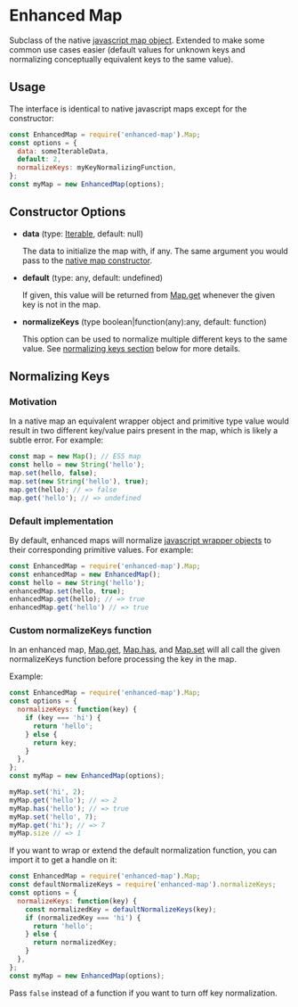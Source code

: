 # Enhanced Map

Subclass of the native [javascript map object](https://developer.mozilla.org/en-US/docs/Web/JavaScript/Reference/Global_Objects/Map).
Extended to make some common use cases easier (default values for unknown keys and normalizing conceptually equivalent keys to the same value).

## Usage

The interface is identical to native javascript maps except for the constructor:

```javascript
const EnhancedMap = require('enhanced-map').Map;
const options = {
  data: someIterableData,
  default: 2,
  normalizeKeys: myKeyNormalizingFunction,
};
const myMap = new EnhancedMap(options);
```

## Constructor Options

* **data** (type: [Iterable](https://developer.mozilla.org/en-US/docs/Web/JavaScript/Guide/Iterators_and_Generators#Iterables), default: null)

  The data to initialize the map with, if any. The same argument you would pass to the [native map constructor](https://developer.mozilla.org/en-US/docs/Web/JavaScript/Reference/Global_Objects/Map).
  
* **default** (type: any, default: undefined)

  If given, this value will be returned from [Map.get](https://developer.mozilla.org/en-US/docs/Web/JavaScript/Reference/Global_Objects/Map/get) whenever the given key is not in the map.
  
* **normalizeKeys** (type boolean|function(any):any, default: function)

  This option can be used to normalize multiple different keys to the same value. See [normalizing keys section](#normalizing-keys) below for more details.
    
## <a name="normalizing-keys"></a>Normalizing Keys

### Motivation

In a native map an equivalent wrapper object and primitive type value would result in two different key/value pairs present in the map, which is likely a subtle error. For example:

```javascript
const map = new Map(); // ES5 map
const hello = new String('hello');
map.set(hello, false);
map.set(new String('hello'), true);
map.get(hello); // => false
map.get('hello'); // => undefined
```

### Default implementation

By default, enhanced maps will normalize [javascript wrapper objects](https://developer.mozilla.org/en-US/docs/Glossary/Primitive#Primitive_wrapper_objects_in_JavaScript) to their corresponding primitive values. For example:

```javascript
const EnhancedMap = require('enhanced-map').Map;
const enhancedMap = new EnhancedMap();
const hello = new String('hello');
enhancedMap.set(hello, true);
enhancedMap.get(hello); // => true
enhancedMap.get('hello') // => true
```

### Custom normalizeKeys function

In an enhanced map, [Map.get](https://developer.mozilla.org/en-US/docs/Web/JavaScript/Reference/Global_Objects/Map/get), [Map.has](https://developer.mozilla.org/en-US/docs/Web/JavaScript/Reference/Global_Objects/Map/has), and [Map.set](https://developer.mozilla.org/en-US/docs/Web/JavaScript/Reference/Global_Objects/Map/set) will all call the given normalizeKeys function before processing the key in the map.

Example:

```javascript
const EnhancedMap = require('enhanced-map').Map;
const options = {
  normalizeKeys: function(key) {
    if (key === 'hi') {
      return 'hello';
    } else {
      return key;
    }
  },
};
const myMap = new EnhancedMap(options);

myMap.set('hi', 2);
myMap.get('hello'); // => 2
myMap.has('hello'); // => true
myMap.set('hello', 7);
myMap.get('hi'); // => 7
myMap.size // => 1
```

If you want to wrap or extend the default normalization function, you can import it to get a handle on it:

```javascript
const EnhancedMap = require('enhanced-map').Map;
const defaultNormalizeKeys = require('enhanced-map').normalizeKeys;
const options = {
  normalizeKeys: function(key) {
    const normalizedKey = defaultNormalizeKeys(key);
    if (normalizedKey === 'hi') {
      return 'hello';
    } else {
      return normalizedKey;
    }
  },
};
const myMap = new EnhancedMap(options);
```

Pass `false` instead of a function if you want to turn off key normalization.
